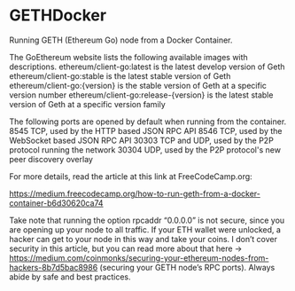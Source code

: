 # GETHDocker
Running GETH (Ethereum Go) node from a Docker Container.

The GoEthereum website lists the following available images with descriptions.
ethereum/client-go:latest is the latest develop version of Geth
ethereum/client-go:stable is the latest stable version of Geth
ethereum/client-go:{version} is the stable version of Geth at a specific version number
ethereum/client-go:release-{version} is the latest stable version of Geth at a specific version family

The following ports are opened by default when running from the container.
8545 TCP, used by the HTTP based JSON RPC API
8546 TCP, used by the WebSocket based JSON RPC API
30303 TCP and UDP, used by the P2P protocol running the network
30304 UDP, used by the P2P protocol's new peer discovery overlay

For more details, read the article at this link at FreeCodeCamp.org:

https://medium.freecodecamp.org/how-to-run-geth-from-a-docker-container-b6d30620ca74

Take note that running the option rpcaddr “0.0.0.0” is not secure, since you are opening up your node to all traffic. If your ETH wallet were unlocked, a hacker can get to your node in this way and take your coins. I don’t cover security in this article, but you can read more about that here -> https://medium.com/coinmonks/securing-your-ethereum-nodes-from-hackers-8b7d5bac8986 (securing your GETH node’s RPC ports). Always abide by safe and best practices.
